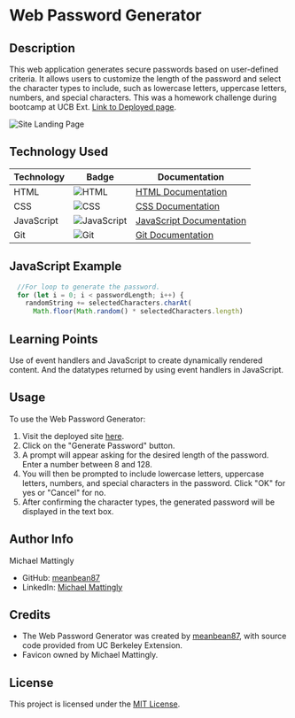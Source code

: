 # Web Password Generator

## Description

This web application generates secure passwords based on user-defined criteria. It allows users to customize the length of the password and select the character types to include, such as lowercase letters, uppercase letters, numbers, and special characters. This was a homework challenge during bootcamp at UCB Ext. [Link to Deployed page](https://meanbean87.github.io/web-password-generator/).

![Site Landing Page](./assets/images/web-password-generator.png)

## Technology Used

| Technology | Badge                                                             | Documentation                                                                       |
| ---------- | ----------------------------------------------------------------- | ----------------------------------------------------------------------------------- |
| HTML       | ![HTML](https://img.shields.io/badge/HTML-5-orange)               | [HTML Documentation](https://developer.mozilla.org/en-US/docs/Web/HTML)             |
| CSS        | ![CSS](https://img.shields.io/badge/CSS-3-blue)                   | [CSS Documentation](https://developer.mozilla.org/en-US/docs/Web/CSS)               |
| JavaScript | ![JavaScript](https://img.shields.io/badge/JavaScript-ES6-yellow) | [JavaScript Documentation](https://developer.mozilla.org/en-US/docs/Web/JavaScript) |
| Git        | ![Git](https://img.shields.io/badge/Git-2.32.0-lightgrey)         | [Git Documentation](https://git-scm.com/)                                           |

## JavaScript Example

```JavaScript
  //For loop to generate the password.
  for (let i = 0; i < passwordLength; i++) {
    randomString += selectedCharacters.charAt(
      Math.floor(Math.random() * selectedCharacters.length)
```

## Learning Points

Use of event handlers and JavaScript to create dynamically rendered content. And the datatypes returned by using event handlers in JavaScript.

## Usage

To use the Web Password Generator:

1. Visit the deployed site [here](https://meanbean87.github.io/web-password-generator/).
2. Click on the "Generate Password" button.
3. A prompt will appear asking for the desired length of the password. Enter a number between 8 and 128.
4. You will then be prompted to include lowercase letters, uppercase letters, numbers, and special characters in the password. Click "OK" for yes or "Cancel" for no.
5. After confirming the character types, the generated password will be displayed in the text box.

## Author Info

Michael Mattingly

- GitHub: [meanbean87](https://github.com/meanbean87)
- LinkedIn: [Michael Mattingly](https://www.linkedin.com/in/michael-mattingly-5580b1280/)

## Credits

- The Web Password Generator was created by [meanbean87](https://github.com/meanbean87), with source code provided from UC Berkeley Extension.
- Favicon owned by Michael Mattingly.

## License

This project is licensed under the [MIT License](LICENSE).
